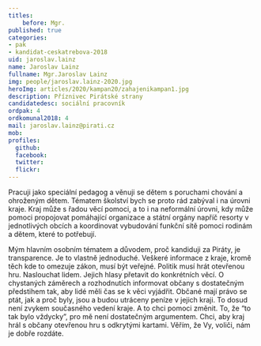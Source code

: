 ```yaml
---
titles: 
    before: Mgr.
published: true
categories:
- pak
- kandidat-ceskatrebova-2018
uid: jaroslav.lainz
name: Jaroslav Lainz
fullname: Mgr.Jaroslav Lainz
img: people/jaroslav.lainz-2020.jpg
heroImg: articles/2020/kampan20/zahajenikampan1.jpg
description: Příznivec Pirátské strany
candidatedesc: sociální pracovník
ordpak: 4
ordkomunal2018: 4
mail: jaroslav.lainz@pirati.cz
mob:
profiles:
  github:
  facebook:
  twitter:
  flickr:
---
```

Pracuji jako speciální pedagog a věnuji se dětem s poruchami chování a ohroženým dětem. Tématem školství bych se proto rád zabýval i na úrovni kraje. Kraj může s řadou věcí pomoci, a to i na neformální úrovni, kdy může pomoci propojovat pomáhající organizace a státní orgány napříč resorty v jednotlivých obcích a koordinovat vybudování funkční sítě pomoci rodinám a dětem, které to potřebují.

Mým hlavním osobním tématem a důvodem, proč kandiduji za Piráty, je transparence. Je to vlastně jednoduché. Veškeré informace z kraje, kromě těch kde to omezuje zákon, musí být veřejné. Politik musí hrát otevřenou hru. Naslouchat lidem. Jejich hlasy přetavit do konkrétních věcí. O chystaných záměrech a rozhodnutích informovat občany s dostatečným předstihem tak, aby lidé měli čas se k věci vyjádřit. Občané mají právo se ptát, jak a proč byly, jsou a budou utráceny peníze v jejich kraji. To dosud není zvykem současného vedení kraje. A to chci pomoci změnit. To, že “to tak bylo vždycky”, pro mě není dostatečným argumentem. Chci, aby kraj hrál s občany otevřenou hru s odkrytými kartami. Věřím, že Vy, voliči, nám je dobře rozdáte.

